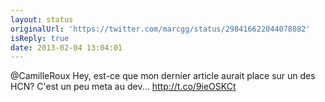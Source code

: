 ```yaml
---
layout: status
originalUrl: 'https://twitter.com/marcgg/status/298416622044078082'
isReply: true
date: 2013-02-04 13:04:01
---
```


@CamilleRoux Hey, est-ce que mon dernier article aurait place sur un des HCN? C'est un peu meta au dev... http://t.co/9ieOSKCt
